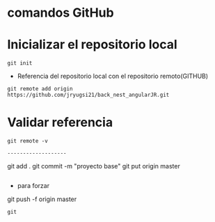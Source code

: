 # comandos GitHub

# Inicializar el repositorio local
```
git init
```
- Referencia del repositorio local con el repositorio remoto(GITHUB)
```
git remote add origin
https://github.com/jryugsi21/back_nest_angularJR.git
```
# Validar referencia
```
git remote -v

-------------------
```
git add .
git commit -m "proyecto base"
git put origin master
```
```
- para forzar

git push -f origin master 
```
git